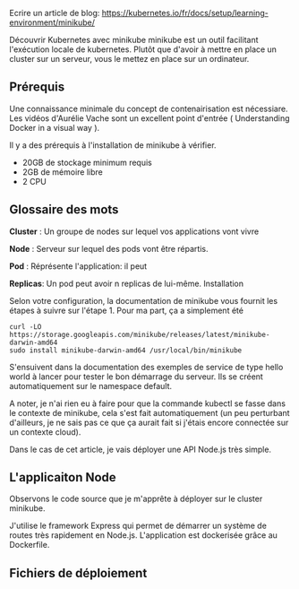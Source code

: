 Ecrire un article de blog: https://kubernetes.io/fr/docs/setup/learning-environment/minikube/

Découvrir Kubernetes avec minikube
minikube est un outil facilitant l'exécution locale de kubernetes. Plutôt que d'avoir à mettre en place un cluster sur un serveur, vous le mettez en place sur un ordinateur.

## Prérequis

Une connaissance minimale du concept de contenairisation est nécessiare. Les vidéos d'Aurélie Vache sont un excellent point d'entrée ( Understanding Docker in a visual way ).

Il y a des prérequis à l'installation de minikube à vérifier.

- 20GB de stockage minimum requis
- 2GB de mémoire libre
- 2 CPU

## Glossaire des mots

**Cluster** : Un groupe de nodes sur lequel vos applications vont vivre

**Node** : Serveur sur lequel des pods vont être répartis.

**Pod** : Réprésente l'application: il peut

**Replicas**: Un pod peut avoir n replicas de lui-même.
Installation

Selon votre configuration, la documentation de minikube vous fournit les étapes à suivre sur l'étape 1.
Pour ma part, ça a simplement été

```shell
curl -LO https://storage.googleapis.com/minikube/releases/latest/minikube-darwin-amd64
sudo install minikube-darwin-amd64 /usr/local/bin/minikube
```

S'ensuivent dans la documentation des exemples de service de type hello world à lancer pour tester le bon démarrage du serveur. Ils se créent automatiquement sur le namespace default.

A noter, je n'ai rien eu à faire pour que la commande kubectl se fasse dans le contexte de minikube, cela s'est fait automatiquement (un peu perturbant d'ailleurs, je ne sais pas ce que ça aurait fait si j'étais encore connectée sur un contexte cloud).

Dans le cas de cet article, je vais déployer une API Node.js très simple.

## L'applicaiton Node

Observons le code source que je m'apprête à déployer sur le cluster minikube.

J'utilise le framework Express qui permet de démarrer un système de routes très rapidement en Node.js. L'application est dockerisée grâce au Dockerfile.


## Fichiers de déploiement




